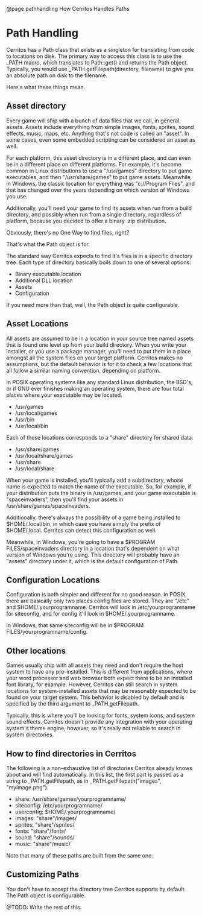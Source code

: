 @page pathhandling How Cerritos Handles Paths

# Path Handling

Cerritos has a Path class that exists as a singleton for translating from
code to locations on disk.  The primary way to access this class is to
use the _PATH macro, which translates to Path::get() and returns the Path
object.  Typically, you would use _PATH.getFilepath(directory, filename) to
give you an absolute path on disk to the filename.

Here's what these things mean.

## Asset directory

Every game will ship with a bunch of data files that we call, in general,
assets.  Assets include everything from simple images, fonts, sprites, sound
effects, music, maps, etc.  Anything that's not code is called an "asset".
In some cases, even some embedded scripting can be considered an asset as
well.

For each platform, this asset directory is in a different place, and can
even be in a different place on different platforms.  For example, it's become
common in Linux distributions to use a "/usr/games" directory to put game
executables, and then "/usr/share/games" to put game assets.  Meanwhile,
in Windows, the classic location for everything was "c://Program Files", and
that has changed over the years depending on which version of Windows you
use.  

Additionally, you'll need your game to find its assets when run from a build
directory, and possibly when run from a single directory, regardless of platform,
because you decided to offer a binary .zip distribution.

Obviously, there's no One Way to find files, right?

That's what the Path object is for.

The standard way Cerritos expects to find it's files is in a specific directory
tree.  Each type of directory basically boils down to one of several options:

- Binary executable location
- Additional DLL location
- Assets
- Configuration


If you need more than that, well, the Path object is quite configurable.

## Asset Locations

All assets are assumed to be in a location in your source tree named assets
that is found one level up from your build directory.  When you write your
installer, or you use a package manager, you'll need to put them in a place
amongst all the system files on your target platform.  Cerritos makes no
assumptions, but the default behavior is for it to check a few locations
that all follow a similar naming convention, depending on platform.

In POSIX operating systems like any standard Linux distribution, the BSD's,
or if GNU ever finishes making an operating system, there are four total
places where your executable may be located.

- /usr/games
- /usr/local/games
- /usr/bin
- /usr/local/bin


Each of these locations corresponds to a "share" directory for shared data.

- /usr/share/games
- /usr/local/share/games
- /usr/share
- /usr/local/share


When your game is installed, you'll typically add a subdirectory, whose name
is expected to match the name of the executable.  So, for example, if your
distribution puts the binary in /usr/games, and your game executable is
"spaceinvaders", then you'll find your assets in /usr/share/games/spaceinvaders.

Additionally, there's always the possibility of a game being installed to
$HOME/.local/bin, in which case you have simply the prefix of $HOME/.local.
Cerritos can detect this configuration as well.

Meanwhile, in Windows, you're going to have a $PROGRAM FILES/spaceinvaders
directory in a location that's dependent on what version of Windows you're
using.  This directory will probably have an "assets" directory under it,
which is the default configuration of Path.

## Configuration Locations

Configuration is both simpler and different for no good reason.  In POSIX,
there are basically only two places config files are stored.  They are
"/etc" and $HOME/.yourprogramname.  Cerritos will look in /etc/yourprogramname
for siteconfig, and for config it'll look in $HOME/.yourprogramname.

In Windows, that same siteconfig will be in $PROGRAM FILES/yourprogramname/config.

## Other locations

Games usually ship with all assets they need and don't require the host
system to have any pre-installed.  This is different from applications,
where your word processor and web browser both expect there to be an
installed font library, for example.  However, Cerritos can still search
in system locations for system-installed assets that may be reasonably
expected to be found on your target system.  This behavior is disabled
by default and is specified by the third argument to _PATH.getFilepath.

Typically, this is where you'll be looking for fonts, system icons, and
system sound effects.  Cerritos doesn't provide any integration with your
operating system's theme engine, however, so it's really not reliable to
search in system directories.

## How to find directories in Cerritos

The following is a non-exhaustive list of directories Cerritos already
knows about and will find automatically.  In this list, the first part
is passed as a string to _PATH.getFilepath, as in _PATH.getFilepath("images", "myimage.png").

- share: /usr/share/games/yourprogramname/
- siteconfig: /etc/yourprogramname/
- userconfig: $HOME/.yourprogramname/
- images: "share"/images/
- sprites: "share"/sprites/
- fonts: "share"/fonts/
- sound: "share"/sounds/
- music: "share"/music/


Note that many of these paths are built from the same one.

## Customizing Paths

You don't have to accept the directory tree Cerritos supports by default.
The Path object is configurable.

@TODO: Write the rest of this.
